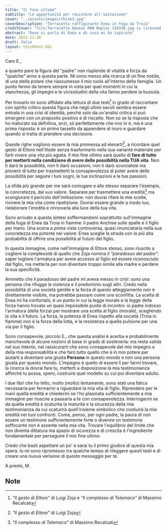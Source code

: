 ```yaml
---
title: "Il fine ultimo"
subtitle: "Le opportunità per resistere all'imitazione"
cover: "../assets/images/think3.jpg"
coverDescription: "Terracotta raffigurante Enea in fuga da Troia"
creditCover: "File:Terracotta Aeneas MAN Naples 110338.jpg is licensed under CC BY-SA 3.0"
abstract: "Dove si parla di Enea e di cosa mi ha ispirato"
date: 2021-11-28
draft: false
layout: thinkPost.hbs
---
```

Caro E.,

a quanto pare la figura del "padre" non risplende di vitalità e forza da "qualche" anno a questa parte.
Mi sono messo alla ricerca di un fine nobile, di una stella polare che riassumesse il mio ruolo all'interno della famiglia. Un punto fermo da tenere sempre in vista per quei momenti in cui la stanchezza, gli impegni e le vicissitudini della vita fanno perdere la bussola.

Per trovarlo mi sono affidato alla lettura di due testi[^1] in grado di raccontare con spirito critico questa figura che negli ultimi secoli sembra essere entrata in una crisi di identità, perchè solo da un'analisi critica si può emergere con un proposito positivo e di riscatto. Non so se la risposta che ho maturato sia defnitiva, anzi, sò perfettamente che nno lo è, ma è una prima risposta: è un primo tassello da appendere al muro e guardare quando si tratta di prendere una decisione.

Queste righe vogliono essere la mia promessa ad elevarti[^2], a ricordare quel gesto di Ettore nell'*Iliade* senza trasformarlo nella sua variante materiale per farti vivere una vita più agiata. Il mio fine ultimo sarà quello di **fare di tutto per metterti nella condizione di avere delle possibilità nella TUA vita**. Non ti darò le possibilità, non ti darò occasioni, non ti darò scorciatoie ma proverò di tutto per trasmetterti la consapevolezza di poter avere delle possibilità per seguire i tuoi sogni, le tue inclinazioni e le tue passioni.

La sfida più grande per me sarà coniugare e allo stesso separare l'esempio, la concretezza, dal suo valore. Separare per trasmettere una eredità[^3] ma scongiurare il pericolo dell'imitiazione: non dovrai rifare le mie scelte, rivivere la mia vita come ripetizione. Dovrai essere grande a modo tuo, rielaborare l'eredità e rinnovarla alla luce della tua vita. 

Sono arrivato a questa sintesi soffermandomi soprattutto sull'immagine della fuga di Enea da Troia in fiamme: il padre Anchise sulle spalle e il figlio per mano. Una scena a prima vista controversa, quasi rinunciataria nella sua concretezza ma potente nel valore: Enea sceglie la strada con la più alta probabilità di offrire una possibilità al futuro del figlio.

In questa immagine, come nell'immaigne di Ettore stesso, sono riuscito a cogliere la complessità di quello che Zoja nomina il *"paradosso del padre"*: saper togliere l'armatura per avere accesso al figlio ed essere riconosciuto dal figlio, ma metterla per non diventare troppo simile alla madre e perdere la sua specificità.

Ammetto che il paradosso del padre mi aveva messo in crisi: sono una persona che rifugge la violenza e il predominio sugli altri. Credo nella possibilità di una società gentile e la forza di questo atteggiamento non è direttamente visibile, ma potrebbe passare come una sconfitta. La scelta di Enea mi ha confortato, è un punto in cui la legge morale e la legge della forza hanno trovato un quasi impossibile punto di incontro: io padre indosso l'armatura (della forza) per mostrare una scelta al figlio (morale), scegliendo la vita e il futuro. La forza, la potenza di Enea rispetto alla società (Troia in fiamme) non è la forza della lotta, è la resistenza a quella pulsione per una via per il figlio.

Sono consapevole, piccolo E., che questa analisi è acerba e probabilmente manchevole di alcune nozioni di base in grado di sostenerla: ma resta valida nel suo intento, nel rassicurarti che sono consapevole del mio impegno e della mia responsabilità e che farò tutto quello che è in mio potere per aiutarti a diventare una giusta **Persona** in questo mondo e non una persona giusta *per* questo mondo. L'impegno è quello di essere lì per farmi trovare, la ricerca la dovrai fare tu, metterti a disposizione la mia testimonianza affinchè tu possa, spero, costruire quel modello su cui poi diventare adulto.

I due libri che ho letto, molto (molto) lentamente, sono stati una fatica necessaria per fermarmi a riguardare la mia vita di figlio. Riprendere per le mani quella eredità e chiedermi se l'ho plasmata sufficientemente a mia immagine per riuscire a passarla a te con consapevolezza. Interrogarmi se da quella eredità è scaturita la maturità e la sicurezza della mia testimonianza da cui scaturirà quell'insieme simbolico che costiuirà la mia eredità nei tuoi confronti. Come, penso, per ogni padre, la paura di non essere un testimone sufficientemente forte o divenire un testimone soffocante non è assente nella mia vita. Trovare l'equilibrio del limite che non diventa dittatura ma spazio di sicurezza e di crescita è l'ingrediente fondamentale per perseguire il mio fine ultimo.

Credo che basti aspettare un po' e sarai tu il primo giudice di questa mia opera.
Io mi sono ripromesso tra qualche tempo di rileggere questi testi e di creare una nuova verisone di questo messaggio per te.

A presto,
M.

## Note
[^1]: *"Il gesto di Ettore"* di Luigi Zoja e *"Il complesso di Telemaco"* di Massimo Recalcati
[^2]: *"Il gesto di Ettore"* di Luigi Zoja
[^3]: *"Il complesso di Telemaco"* di Massimo Recalcati
